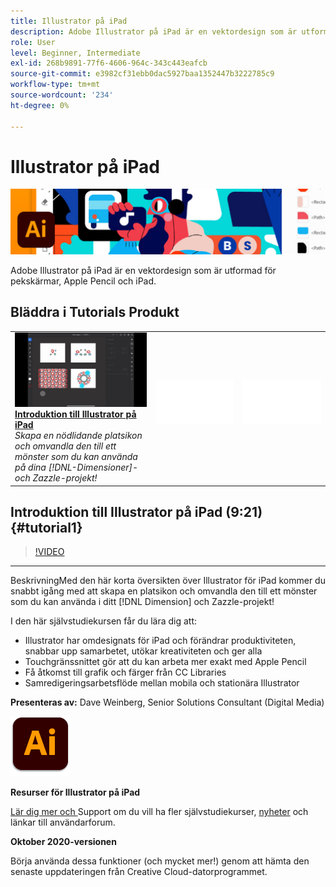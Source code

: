 ```yaml
---
title: Illustrator på iPad
description: Adobe Illustrator på iPad är en vektordesign som är utformad för pekskärmar, Apple Pencil och iPad
role: User
level: Beginner, Intermediate
exl-id: 268b9891-77f6-4606-964c-343c443eafcb
source-git-commit: e3982cf31ebb0dac5927baa1352447b3222785c9
workflow-type: tm+mt
source-wordcount: '234'
ht-degree: 0%

---
```


# Illustrator på iPad

![Hero Image-självstudiekurs](../assets/AIoniPad.jpg)

Adobe Illustrator på iPad är en vektordesign som är utformad för pekskärmar, Apple Pencil och iPad.

## Bläddra i Tutorials Produkt

<table style="table-layout:fixed">
<tr>
 <td>
   <a href="illustratoripad.md#tutorial1">
      <img alt="Introduktion till Illustrator på iPad" src="../assets/illustrator-iPad_repeat_weinberg_thumbnail.jpg" />
   </a>
    <div>
   <a href="illustratoripad.md#tutorial1"><strong>Introduktion till Illustrator på iPad</strong></a>
    </div>
    <em>Skapa en nödlidande platsikon och omvandla den till ett mönster som du kan använda på dina [!DNL-Dimensioner]- och Zazzle-projekt!</em>
    <br>
  </td>
  <td>
    <img alt="Avstånd" src="../assets/Whitespacer.png" />
    <div>
    <br>
  </td>
  <td>
    <img alt="Avstånd" src="../assets/Whitespacer.png" />
    <div>
    <br>
  </td>
</tr>
</table>

## Introduktion till Illustrator på iPad (9:21) {#tutorial1}

>[!VIDEO](https://video.tv.adobe.com/v/326823?hidetitle=true)

****
BeskrivningMed den här korta översikten över Illustrator för iPad kommer du snabbt igång med att skapa en platsikon och omvandla den till ett mönster som du kan använda i ditt  [!DNL Dimension] och Zazzle-projekt!

I den här självstudiekursen får du lära dig att:
* Illustrator har omdesignats för iPad och förändrar produktiviteten, snabbar upp samarbetet, utökar kreativiteten och ger alla
* Touchgränssnittet gör att du kan arbeta mer exakt med Apple Pencil
* Få åtkomst till grafik och färger från CC Libraries
* Samredigeringsarbetsflöde mellan mobila och stationära Illustrator

**Presenteras av:**
Dave Weinberg, Senior Solutions Consultant (Digital Media)

![Illustrator på iPad-logotyp](../assets/ai_appicon_96.png)

**Resurser för Illustrator på iPad**

[Lär dig mer och ](https://helpx.adobe.com/support/illustrator.html) Support om du vill ha fler självstudiekurser,  [nyheter](https://helpx.adobe.com/illustrator/using/whats-new/mobile-2021.html) och länkar till användarforum.

**Oktober 2020-versionen**

Börja använda dessa funktioner (och mycket mer!) genom att hämta den senaste uppdateringen från Creative Cloud-datorprogrammet.
